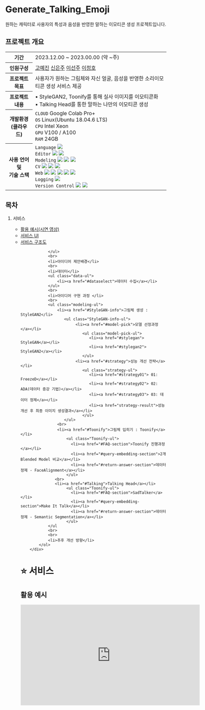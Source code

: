 # Generate_Talking_Emoji
원하는 캐릭터로 사용자의 특성과 음성을 반영한 말하는 이모티콘 생성 프로젝트입니다.

<h2>프로젝트 개요</h2>
        <table class="summary">
            <tr>
              <th>기간</th>
              <td>2023.12.00 ~ 2023.00.00 (약 ~주)</td>
            </tr>
            <tr>
              <th>인원구성</th>
              <td><a href="https://github.com/Leo-Moooon">고예진</a> 
                  <a href="https://github.com/tlsdmswn01">신은주</a> 
                  <a href="https://github.com/xxonyuk">이선주</a>
                  <a href="https://github.com/xxonyuk">이정호</a></td>
            </tr>
            <tr>
              <th>프로젝트 목표</th>
              <td>사용자가 원하는 그림체와 자신 얼굴, 음성을 반영한 소리이모티콘 생성 서비스 제공</td>
            </tr>
            <tr>
              <th>프로젝트 내용</th>
              <td>▪ StyleGAN2, Toonify를 통해 실사 이미지를 이모티콘화<br>
                  ▪ Talking Head를 통한 말하는 나만의 이모티콘 생성</td>
            </tr>
            <tr>
              <th>개발환경 <br> (클라우드)</th>
              <td>  <code>CLOUD</code> Google Colab Pro+<br>
                    <code>OS</code>  Linux(Ubuntu 18.04.6 LTS) <br> 
                    <code>CPU</code> Intel Xeon <br> <code>GPU</code> V100 / A100 <br> 
                    <code>RAM</code> 24GB</td>
            </tr>
            <tr>
              <th>사용 언어 및 <br> 기술 스택</th>
              <td>  <code>Language</code>   <img src="https://img.shields.io/badge/Python-3776AB?style=flat-square&logo=Python&logoColor=white"/>
                                            <br> 
                    <code>Editor</code>     <img src="https://img.shields.io/badge/VS Code-007ACC?style=flat-square&logo=visualstudiocode&logoColor=white"/>
                                            <img src="https://img.shields.io/badge/Google Colab-F9AB00?style=flat-square&logo=googlecolab&logoColor=white"/>
                                            <br> 
                    <code>Modeling</code>   <img src="https://img.shields.io/badge/Tensorflow-FF6F00?style=flat-square&logo=tensorflow&logoColor=white"/>
                                            <img src="https://img.shields.io/badge/PyTorch-EE4C2C?style=flat-square&logo=pytorch&logoColor=white"/>
                                            <img src="https://img.shields.io/badge/HuggingFace-f8a700?style=flat-square&logo=huggingface&logoColor=white"/>
                                            <br> 
                    <code>CV</code>         <img src="https://img.shields.io/badge/OpenCV(python)-412991?style=flat-square&logo=opencv&logoColor=white"/>
                                            <img src="https://img.shields.io/badge/Albumentations-d90000?style=flat-square&logo=albumentations&logoColor=white"/>
                                            <img src="https://img.shields.io/badge/TorchVision-EE4C2C?style=flat-square&logo=pytorch&logoColor=white"/>
                                            <br> 
                    <code>Web</code>        <img src="https://img.shields.io/badge/Flask-000000?style=flat-square&logo=flask&logoColor=white"/>
                                            <img src="https://img.shields.io/badge/AJAX-3087c5?style=flat-square&logo=ajax&logoColor=white"/>
                                            <img src="https://img.shields.io/badge/JQuery-0769AD?style=flat-square&logo=jquery&logoColor=white"/>
                                            <img src="https://img.shields.io/badge/HTML5-E34F26?style=flat-square&logo=html5&logoColor=white"/>
                                            <img src="https://img.shields.io/badge/CSS3-1572B6?style=flat-square&logo=css3&logoColor=white"/>
                                            <br>
                    <code>Logging</code>    <img src="https://img.shields.io/badge/Weights & Biases-FFBE00?style=flat-square&logo=weightsandbiases&logoColor=white"/>
                                            <br> 
                    <code>Version Control</code>        <img src="https://img.shields.io/badge/Git-F05032?style=flat-square&logo=git&logoColor=white"/>
                                            <img src="https://img.shields.io/badge/GitHub-181717?style=flat-square&logo=github&logoColor=white"/>
                                            <br>
              </td>
            </tr>
        </table>

 <div id="table-of-contents">
            <h2>목차</h2>
            <ol class="project-ul" start="1">
                <li>서비스</li>
                <ul class="serve-ul">
                    <li><a href="#testing">활용 예시(시연 영상)</a></li>
                    <li><a href="#service-ui">서비스 UI</a></li>    
                    <li><a href="#service-architecture">서비스 구조도</a></li>
                     
                </ul>
                <br>
                <li>아이디어 제안배경</li>
                <br>
                <li>데이터</li>
                <ul class="data-ul">
                    <li><a href="#dataselect">데이터 수집</a></li>
                </ul>
                <br>
                <li>아이디어 구현 과정 </li>
                <br>
                <ul class="modeling-ul">
                    <li><a href="#StyleGAN-info">그림체 생성 : StyleGAN2</li>
                       <ul class="StyleGAN-info-ul">
                            <li><a href="#model-pick">모델 선정과정</a></li>
                               <ul class="model-pick-ul">
                                  <li><a href="#stylegan"> StyleGAN</a></li>
                                  <li><a href="#stylegan2"> StyleGAN2</a></li>
                               </ul>
                            <li><a href="#strategy">성능 개선 전략</a></li>
                               <ul class="strategy-ul">
                                  <li><a href="#strategy01"> 01: FreezeD</a></li>
                                  <li><a href="#strategy02"> 02: ADA(데이터 증강 기법)</a></li>
                                  <li><a href="#strategy03"> 03: 데이터 정제</a></li>
                                  <li><a href="strategy-result">성능 개선 후 최종 이미지 생성결과</a></li>
                               </ul>
                       </ul>
                    <br>
                    <li><a href="#Toonify">그림체 입히기 : Toonify</a></li>
                        <ul class="Toonify-ul">
                          <li><a href="#FAQ-section">Toonify 진행과정</a></li>
                          <li><a href="#query-embedding-section">2개 Blended Model 비교</a></li>
                          <li><a href="#return-answer-section">데이터 정제 - FaceAlignment</a></li>
                        </ul>
                   <br>
                   <li><a href="#Talking">Talking Head</a></li>
                        <ul class="Toonify-ul">
                          <li><a href="#FAQ-section">SadTalker</a></li>
                          <li><a href="#query-embedding-section">Make It Talk</a></li>
                          <li><a href="#return-answer-section">데이터 정제 - Semantic Segmentation</a></li>
                        </ul>
                </ul
                <br>
                <br>
                <li>추후 개선 방향</li>
            </ol>
        </div>


 
 <div id="service-section">
            <h1>⭐ 서비스</h1>
            <h2 id="testing">활용 예시</h2>
            <iframe width="560" height="315" src="https://www.youtube.com/embed/4TTRWm90G4E" title="YouTube video player" frameborder="0" allow="accelerometer;
            <img src="./src/images/service_testing.gif" height="400">
            <br>
            <br>
            <h2 id="service-ui">서비스 UI</h2>
            
            <ul>
                <li>Flask를 이용한 웹서비스 구현</li>
                <li>Socket.IO를 통한 클라이언트-서버 실시간 통신</li>
            </ul>
            <br>
            <br>
            <h2 id="service-architecture">서비스 구조도</h2>
            <img src="./src/images/service_architecture.png" height="500" alt="service_architecture.png">
            <br>
            <br>
        </div>
        <br>

</div>

</p>



# 📃아이디어 제안 배경
- 이모티콘 소비 특징 : 이모티콘 시장이 매우 커짐에 따라 종류가 다양화 되었지만, 여전히 이모티콘 사용자들은 자신이 선호하는 캐릭터 이모티콘을 사용하고 싶은 니즈를 보임
- 개인화 캐릭터 생성 인기 : 2023년 AI 아바타 인기로, 사용자들은 나의 개성이 반영된 개인화 캐릭터 생성에 흥미를 느끼고 관심을 가짐.
  
 ## 페르소나 - 유저 활용기대
 - ppt 만들어지면 넣기
 
 ## 유사 서비스와의 차별점
- 유사 서비스: 미모티콘, 네이버 툰 필터
<br>
  <div align='center'>
  <img width='80%' src="https://github.com/tlsdmswn01/StlyeGAN2-Toonify-TalkingHead/assets/135305102/5234ffc0-303f-4c76-885a-9f59051a626f" width="2000" height="450" />
</div>
 <div id="data-section">
            <h1>💿 데이터</h1>
            <h2 id="data-section">데이터 수집</h2>
            <p>AI Hub - "수어 영상" 데이터셋에서 단어 영상 및 라벨 데이터 취득.</p>
            <ul>
                <li>EDA를 통해 전체 의료 용어 5,485건, 일상어 12,317건을 선별.</li>
                <li>데이터셋에서 제시하는 기준에 맞춰 Train 및 Validation 데이터 구분.</li>
                <li>제공된 Train과 Validation 데이터의 유사성이 높다고 판단하여, Test 데이터는 별도로 촬영하여 소량 수집하였음.</li>
            </ul>
        </div>
        <br>

 <div id="modeling-section">
            <h1>🖥️ 아이디어 구현 과정</h1>
            <br>
            <h2> 🎨 그림체 생성 : StyleGAN2 </h2>
            <h3 id="stylegan">StyleGAN</h3>
            <table class="stylegan-table">
                <tr>
                    <td width="300"><img src="https://github.com/tlsdmswn01/MyTalkCon-with-StlyeGAN-Toonify-TalkingHead/assets/135305102/6d0c9f65-9825-482e-a4fd-24f114993e18"
 height="300" alt="SSLRV1_full.png"></td>
                    <td>
                        <ol>
                            <li>모델 선정 이유</li>
                            <ul>
                                <li>그림체를 입히기 위해, 먼저 스타일 생성 필요</li>
                                <li>기존 GAN을 변형한 형태로, 이미지 생성 시 스타일을 조절할 수 있는 장점을 가짐.</li>
                            </ul>
                            <br>
                            <li>아키텍쳐 특징</li>
                            <ul>
                                <li> Progressive Growing을 통해 고해상도 이미지 생성</li></li>
                                <li>Style Transfer 정규화 방법, AdaIN을 통해 레이어에 이미지와 스타일을 결합</li>
                            </ul>
                            <br>
                            <li>참고 자료</li>
                            <ul>
                                <li><em>"Beyond Short Snippets: Deep Networks for Video Classification"(Ng et al., 2015)</em></li>
                                <li><em>"Attention Is All You Need" (Vaswani, A., et al., 2017)</em></li>
                            </ul>
                        </ol>
                    </td>
                </tr>
            </table>
            <br>
            <h3>StyleGAN 한계점</h3>
            <li>물방울 같은 노이즈 발생 - AdaIN의 정규화로 발생하는 문제</li>
            <li>일부 피쳐들이 얼굴의 움직임을 따르지 않는 문제 - Progressive growing으로 발생하는 문제</li>
             -<br>
         <div align='left'>
                 <img width='49%' src="https://github.com/tlsdmswn01/StlyeGAN2-Toonify-TalkingHead/assets/135305102/8c180285-0901-4016-90c5-b036a23fc6b2" height=250>
                 <img width='50%' src="https://github.com/tlsdmswn01/StlyeGAN2-Toonify-TalkingHead/assets/135305102/c689c88b-a61f-4156-a467-824106766333" height=250>
         </div>
            <br>
            <h3 id="stylegan2">StyleGAN2</h3>
            <table class="stylegan2-table">
                <tr>
                    <td width="400"><img src="https://github.com/tlsdmswn01/StlyeGAN2-Toonify-TalkingHead/assets/135305102/c1a44bda-0045-410d-a84c-443e9352abb8" height="330" alt="SSLRV2_full.png"></td>                    <td>
                        <ol>
                            <li>모델 선정 이유</li>
                            <ul>
                                <li>위 StyleGAN의 개선모델</li>
                                <li>AdaIN 대신 CNN의 가중치 정규화로 물방울 제거</li>
                                <li>Progressive Growing을 제거해 눈과 이의 부자연스러운 문제 개선</li>
                                <li>StyleGAN보다 더 자연스러운 이미지를 생성하며, PPL과 같은 정량적 평가 지표에서 성능이 더 좋음을 확인</li>
                            </ul>
                            <br>
                            <li>아키텍쳐 특징</li>
                            <ul>
                                    <ol>
                                        <li>AdaIN 같은 실제 통계로 정규화 하는 대신, 추정통계로 정규화</li>
                                        <li>Progressive Growing 대신 skip connection을 갖고 있는 계층 생성자를 사용</li>                                        <li>이미지 품질을 위해 PPL을 줄이고 잠재 공간을 매끄럽게 개선</li>
                                    </ol>
                                </li>
                            </ul>
                            <br>
                            <li>참고 자료</li>
                            <ul>
                                <li><em>TERO KARASS, 「ANALYZING AND IMPROVING THE IMAGE QUALITY OF STYLEGAN」, 2020.</em></li>
                            </ul>
                        </ol>
                    </td>
                </tr>
            </table>
            <br>
            <h3 id="strategy01">성능개선 전략 01: FreezeD</h3>
            <p>FreezeD 논문을 통해 GAN 훈련이 오버피팅에 취약하다는 사실을 알게 되었고, 논문에서 제안한 FreezeD를 통해 개선하고자 함</p>
            <p>Discriminator의 전반부 - 특징 추출기를 동렬해 오버피팅을 조절하고 안정적으로 학습 진행</p>
         <div align='center'>
            <img width='80%' src="https://github.com/tlsdmswn01/StlyeGAN2-Toonify-TalkingHead/assets/135305102/c46133df-3b4c-4f0f-a627-51ab4f341003" >
         </div>
            <br>
                     <li>레퍼런스: <em>"SANGWOO MO, 「FREEZE THE DISCRIMINATOR: A SIMPLE BASELINE FOR FINE-TUNING GANS」, 2020, 1P."</em></li>
            <h3 id="strategy02">성능개선 전략 02: ADA (데이터 증강 기법)</h3>
            <p>하단 논문을 통해 이미지 데이터 셋 부족은 Discriminator 오버피팅을 야기해 Generator에게 주는 피드백이 무의미해지면서 결국 Generator도 학습을 제대로 하지 못한다는 사실을 알게 되었다.</p>
        <div align='center'>
            <img width='90%' src="https://github.com/tlsdmswn01/StlyeGAN2-Toonify-TalkingHead/assets/135305102/d9946c63-4953-4602-9da7-74cf25d33003" alt="">
        </div>
         <br>
         - 논문에 따르면 FreezeD+2만 데이터 셋에서 과적합이 일어난 반면, FreezeD+ADA+5천 데이터셋에 대해서는 과적합이 일어나지 않았다. 당시 우리 데이터는 절대적으로 부족했기에 ADA를 필수적으로 적용할 필요성이 있었다.
            <br>   
         <li>레퍼런스: <em>"출처: TERO KERRAS, 「TRAINING GENERATIVE ADVERSARIAL NETWORKS WITH LIMITED DATA」, 2020"</em></li>
            <br>
            <h3 id="strategy03">성능개선 전략 03: 데이터 정제</h3>
            <li>기존 데이터 셋에는 그림체가 통일되어 있지 않거나 채도가 낮은 이미지가 섞여 있었음. 따라서 데이터 정제를 진행함과 동시에 추가적인 데이터를 수집함</em></li>
            <br>
            <img src="https://github.com/tlsdmswn01/MyTalkCon-with-StlyeGAN-Toonify-TalkingHead/assets/140469725/c43cb7d9-14e3-4dca-9866-48930a5b1572" width="1280" height="520" />
            <br>
            <h3 id="strategy-result">정성평가(그림체, 채도 통일, 데이터 수 증가)</h3>
            <br>
            <img src="https://github.com/tlsdmswn01/MyTalkCon-with-StlyeGAN-Toonify-TalkingHead/assets/140469725/407a5e62-25cd-4971-a2a3-7f8a725f5bc5" width="1280" height="520" />
            <p>-> 기존 발생했던 문제점들은 없어졌지만 생성된 이미지 가운데 그림체가 깨지는 현상이 발생함. 문제의 원인이 배경에 있다고 판단하여 배경을 제거하고 학습을 진행하였음. </p>
            <h3 id="strategy-result">정성평가(배경 제거)</h3>
            <img src="https://github.com/tlsdmswn01/MyTalkCon-with-StlyeGAN-Toonify-TalkingHead/assets/140469725/13a23d25-b058-4fea-bf95-4a1ec3f5ede4" width="1280" height="520" />
            <p>기존 문제점들이 개선 된 것을 확인할 수 있음 </p>
            <h2 id="stylegan"> 🖼️ 그림체 입히기 : Toonify</h2>
            <h3 id="stylegan">Toonify 진행과정</h3>
            <img src="https://github.com/tlsdmswn01/MyTalkCon-with-StlyeGAN-Toonify-TalkingHead/assets/140469725/44cacd06-bbe5-4210-aaec-dcdbe5fa2525" width="1280" height="520" />
            <h3 id="stylegan">2개 Blended Model 비교</h3>
            <div>
            <img src="https://github.com/tlsdmswn01/MyTalkCon-with-StlyeGAN-Toonify-TalkingHead/assets/140469725/cf6cc014-cf7b-41c9-a48e-a31fdee9e544" height="520" />
            <img src="https://github.com/tlsdmswn01/MyTalkCon-with-StlyeGAN-Toonify-TalkingHead/assets/140469725/eb6dbdc5-eea2-4e0f-8813-c38801145014" height="520" />
            </div>
            <h3 id="stylegan">Face Alignment</h3>
            <img src="https://github.com/tlsdmswn01/MyTalkCon-with-StlyeGAN-Toonify-TalkingHead/assets/140469725/9422eaed-6302-4e0f-8294-25eb5291d56a" width="1280" height="520" />
            <h3 id="stylegan">실제 이미지에 적용</h3>
            <img src="https://github.com/tlsdmswn01/MyTalkCon-with-StlyeGAN-Toonify-TalkingHead/assets/140469725/9624c0b1-b07d-4bac-a865-0db4e8e7e8ba" width="1280" height="520" />
            <br>
            <h2 id="stylegan"> 🗣️ Talking Head </h2>
            <h3 id="stylegan">SadTalker</h3>
            <table class="sadtalker-table">
                <tr>
                    <td width="300"><img src="https://github.com/tlsdmswn01/StyleGAN2-Toonify-TalkingHead/assets/121289391/b22a9188-b0f0-44ba-8d4e-d8a32810a0ae"></td>
                    <td>
                        <ol>
                            <li>모델 선정 이유</li>
                            <ul>
                                <li>한 장의 이미지와 오디오로 자연스럽게 말하는 영상을 만들기 위함</li>
                                <li>3D Motion Field를 기반으로 자연스러운 움직임을 생성함</li>
                            </ul>
                            <br>
                            <li>아키텍쳐 특징</li>
                            <ul>
                                <li>원본 이미지에서 계수를 추출한 다음 ExpNet과 PoseVAE에 의해 현실적인 3DMM 모션 계수 개별적으로 생성</li>
                                <li>말하는 머리 동영상을 제작하기 위해 3D-aware 얼굴 렌더링을 사용</li>
                            </ul>
                            <br>
                            <li>참고 자료</li>
                            <ul>
                                <li><em>""SadTalker: Learning Realistic 3D Motion Coefficients for Stylized Audio-Driven Single Image Talking Face Animation"(Ng et al., 2022)</em></li>
                            </ul>
                        </ol>
                    </td>
                </tr>
            </table>
            <h3 id="stylegan">Make It Talk</h3>  
              <table class="MakeItTalk-table">
                <tr>
                    <td width="300"><img src="https://github.com/tlsdmswn01/StyleGAN2-Toonify-TalkingHead/assets/121289391/91d05dda-ffe5-408f-9195-794d409cf37d" height="300" alt="SSLRV1_full.png"></td>
                    <td>
                        <ol>
                            <li>모델 선정 이유</li>
                            <ul>
                                <li>SadTalker와 마찬가지로 한 장의 이미지와 오디오로 말하는 영상 생성</li>
                                <li>SadTalker에서는 탐지하지 못하는 Face Landmark를 MakeItTalk에서는 탐지할 수 있음</li>
                            </ul>
                            <br>
                            <li>아키텍쳐 특징</li>
                            <ul>
                                <li>이미지에서 Landmark 추출하고 오디오는 Content, Speaker Identity Embedding으로 분리 진행</li>
                                <li>LSTM, MLP, Self-attention Encoder를 활용하여 움직임을 예측</li>
                            </ul>
                            <br>
                            <li>참고 자료</li>
                            <ul>
                                <li><em>"MakeItTalk: Speaker-Aware Talking-Head Animation"(Ng et al., 2020)</em></li>
                            </ul>
                        </ol>
                    </td>
                </tr>
            </table>
            <h3 id="stylegan">데이터 정제 - Semantic Segmentation</h3>
        </div>
        <br>

 </div>
</p>


## 🕋팀 정보 (Team Information)

안녕하십니까, 저희는 영앤리츠팀입니다. 

<table>
 <tr>
  <td></td>
  <td>Name</td>
  <td>Role</td>
  <td>github</td>
  <td>e-mail</td>
 </tr>

 <tr>
  <td align='center'><img src="https://avatars.githubusercontent.com/u/135305102?v=4" width="50" height="50"></td>
  <td align='center'>고예진</td>
  <td align='center'>Modeling / Dashboard</td>
  <td align='center'><a href="https://github.com/tlsdmswn01"><img src="http://img.shields.io/badge/tlsdmswn01-green?style=social&logo=github"/></a></td>
  <td align='center'><a href="mailto:sinssinej7@ajou.ac.kr"><img src="https://img.shields.io/badge/sinssinej7@ajou.ac.kr-green?logo=gmail&style=social"/></a></td>
 </tr>
 
 <tr>
  <td align='center'><img src="https://avatars.githubusercontent.com/u/135305102?v=4" width="50" height="50"></td>
  <td align='center'>신은주</td>
  <td align='center'>Modeling / Dashboard</td>
  <td align='center'><a href="https://github.com/tlsdmswn01"><img src="http://img.shields.io/badge/tlsdmswn01-green?style=social&logo=github"/></a></td>
  <td align='center'><a href="mailto:sinssinej7@ajou.ac.kr"><img src="https://img.shields.io/badge/sinssinej7@ajou.ac.kr-green?logo=gmail&style=social"/></a></td>
 </tr>
 
 <tr>
  <td align='center'><img src="https://avatars.githubusercontent.com/u/135305102?v=4" width="50" height="50"></td>
  <td align='center'>이선주</td>
  <td align='center'>Modeling / Dashboard</td>
  <td align='center'><a href="https://github.com/tlsdmswn01"><img src="http://img.shields.io/badge/tlsdmswn01-green?style=social&logo=github"/></a></td>
  <td align='center'><a href="mailto:sinssinej7@ajou.ac.kr"><img src="https://img.shields.io/badge/sinssinej7@ajou.ac.kr-green?logo=gmail&style=social"/></a></td>
 </tr>

 <tr>
  <td align='center'><img src="https://avatars.githubusercontent.com/u/135305102?v=4" width="50" height="50"></td>
  <td align='center'>이정호</td>
  <td align='center'>아이디어 기획, StyleGAN2+Fine-tuning, Toonify</td>
  <td align='center'><a href="https://github.com/tlsdmswn01"><img src="http://img.shields.io/badge/tlsdmswn01-green?style=social&logo=github"/></a></td>
  <td align='center'><a href="mailto:sinssinej7@ajou.ac.kr"><img src="https://img.shields.io/badge/sinssinej7@ajou.ac.kr-green?logo=gmail&style=social"/></a></td>
 </tr>
</table>
</br>  


